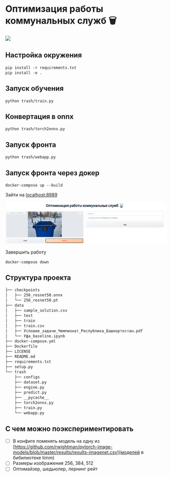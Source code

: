# Оптимизация работы коммунальных служб 🗑️

![](https://us.glasdon.com/images/products/400/glasdon-jubilee-80g-trash-can-3543-silver.jpg)

## Настройка окружения
```
pip install -r requirements.txt
pip install -e .
```
## Запуск обучения
```
python trash/train.py
```

## Конвертация в onnx
```
python trash/torch2onnx.py
```

## Запуск фронта
```
python trash/webapp.py
```

## Запуск фронта через докер
```
docker-compose up --build
```
Зайти на [localhost:8989](http://localhost:8989)

![](images/demo.png)

Завершить работу
```
docker-compose down
```

## Структура проекта
```
├── checkpoints
│   ├── 256_resnet50.onnx
│   └── 256_resnet50.pt
├── data
│   ├── sample_solution.csv
│   ├── test
│   ├── train
│   ├── train.csv
│   ├── Условие_задачи_Чемпионат_Республика_Башкортостан.pdf
│   └── Уфа_baseline.ipynb
├── docker-compose.yml
├── Dockerfile
├── LICENSE
├── README.md
├── requirements.txt
├── setup.py
└── trash
    ├── configs
    ├── dataset.py
    ├── engine.py
    ├── predict.py
    ├── __pycache__
    ├── torch2onnx.py
    ├── train.py
    └── webapp.py
```

## С чем можно поэкспериментировать

- [ ] В конфиге поменять модель на одну из [https://github.com/rwightman/pytorch-image-models/blob/master/results/results-imagenet.csv](моделей в бибилиотеке timm)
- [ ] Размеры изображения 256, 384, 512
- [ ] Оптимайзер, шедьюлер, лернинг рейт